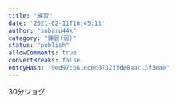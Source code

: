 ```yaml
---
title: "練習"
date: '2021-02-11T10:45:11'
author: "subaru44k"
category: "練習(弱)"
status: "publish"
allowComments: true
convertBreaks: false
entryHash: "9ed97cb61ecec0732ffde8aac13f3eae"
---
```

30分ジョグ
